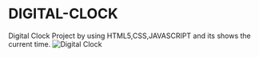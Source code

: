 # DIGITAL-CLOCK
Digital Clock  Project by using HTML5,CSS,JAVASCRIPT  and its shows the current time.
![Digital Clock](https://user-images.githubusercontent.com/85819910/183634139-51367b2f-73da-4355-b3d5-11468898c144.png)
